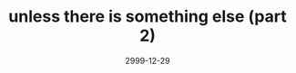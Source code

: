 ---
layout: base.njk
title : 'unless there is something else (part 2)' 
view_title : 'None' 
year : '2999' 
date : '2999-12-29' 
img_file : '/drawing/unless2.png' 
html_file : 'unless2' 
next_html : '/index.html' 
permalink : "title/{{html_file}}.html"
---
